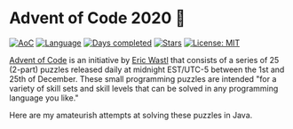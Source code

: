 # Advent of Code 2020 🎄

[![AoC](https://img.shields.io/badge/Advent%20of%20Code-2020-8803ec?style=for-the-badge)](https://adventofcode.com/2020)
[![Language](https://img.shields.io/badge/Language-Java-ff69b4?style=for-the-badge)](https://en.wikipedia.org/wiki/Java_(programming_language))
[![Days completed](https://img.shields.io/badge/Days%20Completed-14-red?style=for-the-badge)](https://github.com/julia-kim/advent-of-code-2020/tree/master/src/main/java/days)
[![Stars](https://img.shields.io/badge/Stars⭐%20-30-yellow?style=for-the-badge)](https://github.com/julia-kim/advent-of-code-2020/tree/master/src/main/java/days)
[![License: MIT](https://img.shields.io/github/license/daanbreur/AdventofCode?style=for-the-badge)](https://mit-license.org/)

[Advent of Code](https://adventofcode.com/) is an initiative by [Eric Wastl](http://was.tl/) that consists of a series of 25 (2-part) puzzles released daily at midnight EST/UTC-5 between the 1st and 25th of December. These small programming puzzles are intended "for a variety of skill sets and skill levels that can be solved in any programming language you like."
  
Here are my amateurish attempts at solving these puzzles in Java.
